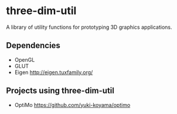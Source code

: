# three-dim-util

A library of utility functions for prototyping 3D graphics applications.

## Dependencies

- OpenGL
- GLUT
- Eigen <http://eigen.tuxfamily.org/>

## Projects using three-dim-util

- OptiMo <https://github.com/yuki-koyama/optimo>